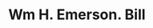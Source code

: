---
doi: 10.7916/D82J7Q0H
date_other: '1800'
date_other_textual: 1800-1899
form: printed ephemera
genre:
- Invoices
name:
- Wm H. Emerson
object_in_context_url: https://biggert.cul.columbia.edu/items/view/ave_biggert_01855
subject_hierarchical_geographic:
- Boston, Massachusetts, United States
subject_name:
- Wm H. Emerson
title: Wm H. Emerson. Bill
sort_title: Wm H. Emerson. Bill
call_number: ave_biggert_01855
coordinates:
- 42.35805555555556,-71.06361111111111
pid: ave_biggert_01855
identifiers: ave_biggert_01855
thumbnail: https://derivativo-1.library.columbia.edu/iiif/2/ldpd:490698/full/!256,256/0/native.jpg
permalink: "/items/ave_biggert_01855/"
layout: iiif-image-page
---